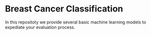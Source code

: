 # Breast Cancer Classification 

In this repositoty we provide several basic machine learning models to expediate your evaluation process.
